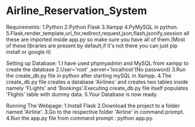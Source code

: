 # Airline_Reservation_System
Requirements:
1.Python
2.Python Flask
3.Xampp
4.PyMySQL in python.
5.Flask,render_template,url_for,redirect,request,json,flash,jsonify,session all these are imported inside app.py so  make sure you have all of them.(Most of these libraries are present by default,if it's not there you can just pip install or google it)

Setting up Database:
1.I have used phpmyadmin and MySQL from xampp to create the database
2.User='root' ,server='localhost'(No password)
3.Run the create_db.py file in python after starting mySQL in Xampp.
4.The create_db.py file creates a database 'Airlines' and creates two tables inside namely 'FLights' and 'Bookings'.Executing create_db.py file itself populates 'Flights' table with dummy data.
5.Your Database is now ready.

Running The Webpage:
1.Install Flask
2.Download the project to a folder named 'Airline'.
3.Go to the respective folder 'Airline' in command prompt.
4.Run the app.py file from command prompt : python app.py.
